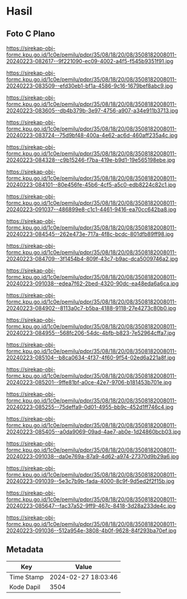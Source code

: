 # Hasil

## Foto C Plano

https://sirekap-obj-formc.kpu.go.id/1c0e/pemilu/pdpr/35/08/18/20/08/3508182008011-20240223-082617--9f221090-ec09-4002-a4f5-f545b9351f91.jpg

https://sirekap-obj-formc.kpu.go.id/1c0e/pemilu/pdpr/35/08/18/20/08/3508182008011-20240223-083509--efd30eb1-bf1a-4586-9c16-1679bef8abc9.jpg

https://sirekap-obj-formc.kpu.go.id/1c0e/pemilu/pdpr/35/08/18/20/08/3508182008011-20240223-083605--db4b379b-3e97-4756-a907-a34e911b3713.jpg

https://sirekap-obj-formc.kpu.go.id/1c0e/pemilu/pdpr/35/08/18/20/08/3508182008011-20240223-083724--75d9bf48-400a-4e62-ac6d-460aff235a4c.jpg

https://sirekap-obj-formc.kpu.go.id/1c0e/pemilu/pdpr/35/08/18/20/08/3508182008011-20240223-084328--c9b15246-f7ba-419e-b9d1-19e565198ebe.jpg

https://sirekap-obj-formc.kpu.go.id/1c0e/pemilu/pdpr/35/08/18/20/08/3508182008011-20240223-084101--80e456fe-45b6-4cf5-a5c0-edb8224c82c1.jpg

https://sirekap-obj-formc.kpu.go.id/1c0e/pemilu/pdpr/35/08/18/20/08/3508182008011-20240223-091037--486899e8-c1c1-4461-9416-ea70cc642ba8.jpg

https://sirekap-obj-formc.kpu.go.id/1c0e/pemilu/pdpr/35/08/18/20/08/3508182008011-20240223-084545--262e473e-717a-4f8c-bcdc-801dfb89ff98.jpg

https://sirekap-obj-formc.kpu.go.id/1c0e/pemilu/pdpr/35/08/18/20/08/3508182008011-20240223-084709--3f1454b4-809f-43c7-b9ac-dca5009746a2.jpg

https://sirekap-obj-formc.kpu.go.id/1c0e/pemilu/pdpr/35/08/18/20/08/3508182008011-20240223-091038--edea7f62-2bed-4320-90dc-ea48eda6a6ca.jpg

https://sirekap-obj-formc.kpu.go.id/1c0e/pemilu/pdpr/35/08/18/20/08/3508182008011-20240223-084902--8113a0c7-b5ba-4188-9118-27e4273c80b0.jpg

https://sirekap-obj-formc.kpu.go.id/1c0e/pemilu/pdpr/35/08/18/20/08/3508182008011-20240223-084955--568fc206-54dc-4bfb-b823-7e52964cffa7.jpg

https://sirekap-obj-formc.kpu.go.id/1c0e/pemilu/pdpr/35/08/18/20/08/3508182008011-20240223-085104--b8ca0634-4f37-4f60-9f54-02ed6a221a8f.jpg

https://sirekap-obj-formc.kpu.go.id/1c0e/pemilu/pdpr/35/08/18/20/08/3508182008011-20240223-085201--9ffe81bf-a0ce-42e7-9706-b181453b701e.jpg

https://sirekap-obj-formc.kpu.go.id/1c0e/pemilu/pdpr/35/08/18/20/08/3508182008011-20240223-085255--75deffa9-0d01-4955-bb9c-452d1ff746c4.jpg

https://sirekap-obj-formc.kpu.go.id/1c0e/pemilu/pdpr/35/08/18/20/08/3508182008011-20240223-085405--a0da9069-09ad-4ae7-ab0e-1d24860bcb03.jpg

https://sirekap-obj-formc.kpu.go.id/1c0e/pemilu/pdpr/35/08/18/20/08/3508182008011-20240223-091038--da0e769a-87a9-4d62-a974-27370d9b29a6.jpg

https://sirekap-obj-formc.kpu.go.id/1c0e/pemilu/pdpr/35/08/18/20/08/3508182008011-20240223-091039--5e3c7b9b-fada-4000-8c9f-9d5ed2f2f15b.jpg

https://sirekap-obj-formc.kpu.go.id/1c0e/pemilu/pdpr/35/08/18/20/08/3508182008011-20240223-085647--fac37a52-9ff9-467c-8418-3d28a233de4c.jpg

https://sirekap-obj-formc.kpu.go.id/1c0e/pemilu/pdpr/35/08/18/20/08/3508182008011-20240223-091036--512a954e-3808-4b0f-9628-84f293ba70ef.jpg


## Metadata

| Key        | Value               |
| ---------- | ------------------- |
| Time Stamp | 2024-02-27 18:03:46 |
| Kode Dapil | 3504                |




